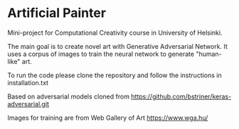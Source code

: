 # Artificial Painter
Mini-project for Computational Creativity course in University of Helsinki.

The main goal is to create novel art with Generative Adversarial Network. It uses a corpus of images to train the neural network to generate "human-like" art.

To run the code please clone the repository and follow the instructions in installation.txt


Based on adversarial models cloned from https://github.com/bstriner/keras-adversarial.git

Images for training are from Web Gallery of Art https://www.wga.hu/

